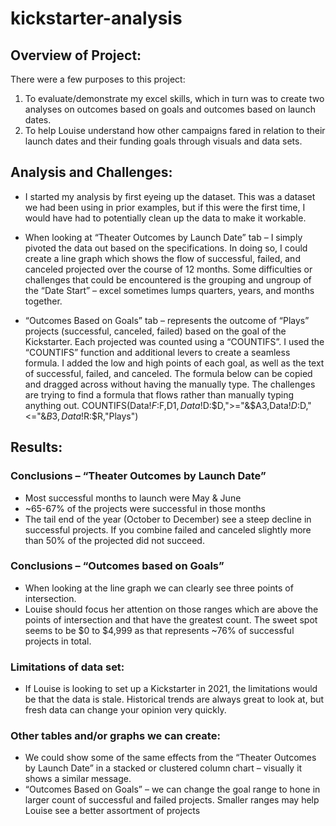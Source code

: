 # kickstarter-analysis
## Overview of Project:
There were a few purposes to this project: 
1.	To evaluate/demonstrate my excel skills, which in turn was to create two analyses on outcomes based on goals and outcomes based on launch dates. 
2.	To help Louise understand how other campaigns fared in relation to their launch dates and their funding goals through visuals and data sets.
## Analysis and Challenges:
  * I started my analysis by first eyeing up the dataset. This was a dataset we had been using in prior examples, but if this were the first time, I would have had to potentially clean up the data to make it workable.
  * When looking at “Theater Outcomes by Launch Date” tab – I simply pivoted the data out based on the specifications. In doing so, I could create a line graph which shows the flow of successful, failed, and canceled projected over the course of 12 months. Some difficulties or challenges that could be encountered is the grouping and ungroup of the “Date Start” – excel sometimes lumps quarters, years, and months together.

 * “Outcomes Based on Goals” tab – represents the outcome of “Plays” projects (successful, canceled, failed) based on the goal of the Kickstarter. Each projected was counted using a “COUNTIFS”. I used the “COUNTIFS” function and additional levers to create a seamless formula. I added the low and high points of each goal, as well as the text of successful, failed, and canceled. The formula below can be copied and dragged across without having the manually type. The challenges are trying to find a formula that flows rather than manually typing anything out.
COUNTIFS(Data!$F:$F,D$1,Data!$D:$D,">="&$A3,Data!$D:$D,"<="&$B3,Data!$R:$R,"Plays")
## Results:
### Conclusions – “Theater Outcomes by Launch Date”
 * Most successful months to launch were May & June
 * ~65-67% of the projects were successful in those months
 * The tail end of the year (October to December) see a steep decline in successful projects. If you combine failed and canceled slightly more than 50% of the projected did not succeed.
### Conclusions – “Outcomes based on Goals”
 * When looking at the line graph we can clearly see three points of intersection.
 * Louise should focus her attention on those ranges which are above the points of intersection and that have the greatest count. The sweet spot seems to be $0 to $4,999 as that represents ~76% of successful projects in total.
### Limitations of data set:
 * If Louise is looking to set up a Kickstarter in 2021, the limitations would be that the data is stale. Historical trends are always great to look at, but fresh data can change your opinion very quickly.
### Other tables and/or graphs we can create:
 * We could show some of the same effects from the “Theater Outcomes by Launch Date” in a stacked or clustered column chart – visually it shows a similar message.
 * “Outcomes Based on Goals” – we can change the goal range to hone in larger count of successful and failed projects. Smaller ranges may help Louise see a better assortment of projects


